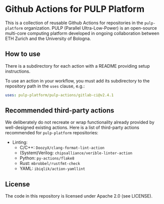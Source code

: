 # Github Actions for PULP Platform

This is a collection of reusable Github Actions for repositories in the `pulp-platform` organization. PULP (Parallel Ultra-Low-Power) is an open-source multi-core computing platform developed in ongoing collaboration between ETH Zurich and the University of Bologna.

## How to use

There is a subdirectory for each action with a README providing setup instructions.

To use an action in your workflow, you must add its subdirectory to the repository path in the `uses` clause, e.g.:

```yaml
uses: pulp-platform/pulp-actions/gitlab-ci@v2.4.1
```

## Recommended third-party actions

We deliberately do not recreate or wrap functionality already provided by well-designed existing actions. Here is a list of third-party actions recommended for `pulp-platform` repositories:

* Linting:
    * C/C++: `DoozyX/clang-format-lint-action`
    * (System)Verilog: `chipsalliance/verible-linter-action`
    * Python: `py-actions/flake8`
    * Rust: `mbrobbel/rustfmt-check`
    * YAML: `ibiqlik/action-yamllint`

## License

The code in this repository is licensed under Apache 2.0 (see LICENSE).

